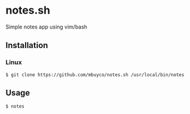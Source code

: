 # notes.sh
Simple notes app using vim/bash

## Installation

### Linux
```shell
$ git clone https://github.com/mbuyco/notes.sh /usr/local/bin/notes
```

## Usage
```
$ notes
```
